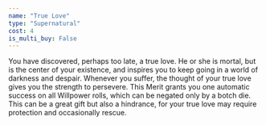 ```yaml
---
name: "True Love"
type: "Supernatural"
cost: 4
is_multi_buy: False
---
```


You have discovered, perhaps too late, a true love. He or she is mortal, but is the center of your existence, and inspires you to keep going in a world of darkness and despair. Whenever you suffer, the thought of your true love gives you the strength to persevere. This Merit grants you one automatic success on all Willpower rolls, which can be negated only by a botch die. This can be a great gift but also a hindrance, for your true love may require protection and occasionally rescue.